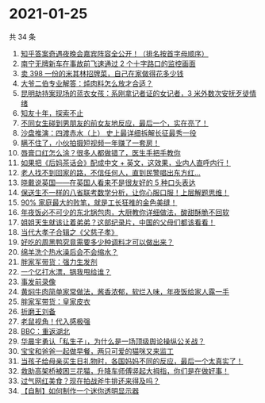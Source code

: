 # 2021-01-25

共 34 条

<!-- BEGIN -->
<!-- 最后更新时间 Mon Jan 25 2021 23:25:31 GMT+0800 (CST) -->

1. [知乎答案奇遇夜晚会嘉宾阵容全公开！（排名按首字母顺序）](https://www.zhihu.com/zvideo/1336977189712674816)
2. [南宁无牌新车在事故前飞速通过 2
   个十字路口的监控画面](https://www.zhihu.com/zvideo/1336769060617179136)
3. [卖 398
   一份的米其林招牌菜，自己在家做得花多少钱](https://www.zhihu.com/zvideo/1337113744179589121)
4. [大爷二伯专业解答：炖肉料怎么放才合适？](https://www.zhihu.com/zvideo/1337111701527539712)
5. [昆明劫持案现场的蓝衣女孩：系刚拿记者证的女记者，3
   米外数次安抚歹徒情绪](https://www.zhihu.com/zvideo/1336281296881274880)
6. [知友十年，探索不止](https://www.zhihu.com/zvideo/1336742250760187904)
7. [不同女生碰到男朋友的前女友地反应，最后一个，实在亮了！](https://www.zhihu.com/zvideo/1336718919978205184)
8. [沙盘推演：四渡赤水（上）
   史上最详细拆解长征最秀一役](https://www.zhihu.com/zvideo/1337085814472208384)
9. [瞒不住了，小伙拍摄短视频一年赚了一套房！](https://www.zhihu.com/zvideo/1337078856655142912)
10. [唇膏口红怎么涂？很多人都做错了，医生手把手教你](https://www.zhihu.com/zvideo/1336953065078435840)
11. [如果把《后妈茶话会》配成中文 +
    英文，这效果，业内人直呼内行！](https://www.zhihu.com/zvideo/1336722911672311808)
12. [老人找不到回家的路，不信任何人，直到民警唱出东方红…](https://www.zhihu.com/zvideo/1336393407473315840)
13. [晓戴说英国——在英国人看来不是很友好的 5
    种口头表达](https://www.zhihu.com/zvideo/1336922332661862400)
14. [保送生不一样的八省联考数学分析，让你心服口服！上层解题思维！](https://www.zhihu.com/zvideo/1336765923706499072)
15. [90% 家庭最大的败笔，就是工长狂推的金色美缝！](https://www.zhihu.com/zvideo/1337056325235445760)
16. [年夜饭必不可少的东北锅包肉，大厨教你详细做法，酸甜酥脆不回软](https://www.zhihu.com/zvideo/1336991488685969408)
17. [姐姐天生就该让着弟弟？这部纪录片，中国的父母们都该看看！](https://www.zhihu.com/zvideo/1336257745747103745)
18. [当代大孝子合辑之《父慈子孝》](https://www.zhihu.com/zvideo/1336727884699455489)
19. [好吃的周黑鸭究竟需要多少种调料才可以做出来？](https://www.zhihu.com/zvideo/1336739996271656960)
20. [绵羊洗个热水澡后会不会缩水？](https://www.zhihu.com/zvideo/1336736059782868992)
21. [胖家军带货：强力生发剂](https://www.zhihu.com/zvideo/1336640952786853888)
22. [一个亿打水漂，锅我甩给谁？](https://www.zhihu.com/zvideo/1335667310867275776)
23. [事发前录像](https://www.zhihu.com/zvideo/1336771473818361856)
24. [黄焖牛肉简单家常做法，酱香浓郁，软烂入味，年夜饭给家人露一手](https://www.zhihu.com/zvideo/1336628630609915904)
25. [胖家军带货：皇家皮衣](https://www.zhihu.com/zvideo/1336640566860226560)
26. [折磨王刘备](https://www.zhihu.com/zvideo/1336619718334283776)
27. [老鼠视角！代入感极强](https://www.zhihu.com/zvideo/1336333106484482048)
28. [BBC：重返湖北](https://www.zhihu.com/zvideo/1336806991692292096)
29. [华晨宇勇认「私生子」，为什么是一场顶级舆论操纵公关战？](https://www.zhihu.com/zvideo/1336661936369840128)
30. [宝宝和爸爸一起做早餐，两只可爱的猫咪又来监工](https://www.zhihu.com/zvideo/1336740333754277888)
31. [当孩子给母亲买生日礼物时，各国妈妈不同的反应，最后一个太真实了！](https://www.zhihu.com/zvideo/1335640070054203392)
32. [救助高架桥被困三花猫，升降车师傅竖起大拇指，你们是在做好事！](https://www.zhihu.com/zvideo/1336706597222506496)
33. [过气网红美食？现在拍战斧牛排还来得及吗？](https://www.zhihu.com/zvideo/1336472793404862464)
34. [【自制】如何制作一个迷你透明显示器](https://www.zhihu.com/zvideo/1336472161574772736)

<!-- END -->
